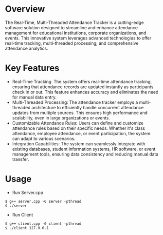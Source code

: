 # Overview
The Real-Time, Multi-Threaded Attendance Tracker is a cutting-edge software solution designed to streamline and enhance attendance management for educational institutions, corporate organizations, and events. This innovative system leverages advanced technologies to offer real-time tracking, multi-threaded processing, and comprehensive attendance analytics.

# Key Features
- Real-Time Tracking: The system offers real-time attendance tracking, ensuring that attendance records are updated instantly as participants check in or out. This feature enhances accuracy and eliminates the need for manual data entry.
- Multi-Threaded Processing: The attendance tracker employs a multi-threaded architecture to efficiently handle concurrent attendance updates from multiple sources. This ensures high performance and scalability, even in large organizations or events.
- Customizable Attendance Rules: Users can define and customize attendance rules based on their specific needs. Whether it's class attendance, employee attendance, or event participation, the system can adapt to various scenarios.
- Integration Capabilities: The system can seamlessly integrate with existing databases, student information systems, HR software, or event management tools, ensuring data consistency and reducing manual data transfer.

# Usage
- Run Server.cpp
```console
$ g++ server.cpp -0 server -pthread
$ ./server
```
- Run Client
```console
$ g++ client.cpp -0 client -pthread
$ ./client 127.0.0.1
```
